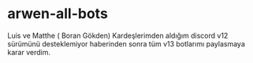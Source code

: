 # arwen-all-bots
Luis ve Matthe ( Boran Gökden) Kardeşlerimden aldığım discord v12 sürümünü desteklemiyor haberinden sonra  tüm v13 botlarımı paylasmaya karar verdim.
